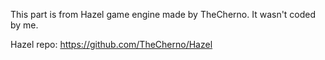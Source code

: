 This part is from Hazel game engine made by TheCherno. It wasn't coded by me.

Hazel repo:
    https://github.com/TheCherno/Hazel